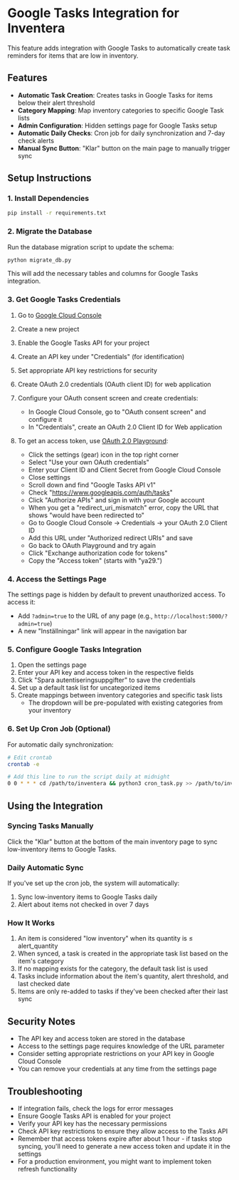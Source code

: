 # Google Tasks Integration for Inventera

This feature adds integration with Google Tasks to automatically create task reminders for items that are low in inventory.

## Features

- **Automatic Task Creation**: Creates tasks in Google Tasks for items below their alert threshold
- **Category Mapping**: Map inventory categories to specific Google Task lists
- **Admin Configuration**: Hidden settings page for Google Tasks setup
- **Automatic Daily Checks**: Cron job for daily synchronization and 7-day check alerts
- **Manual Sync Button**: "Klar" button on the main page to manually trigger sync

## Setup Instructions

### 1. Install Dependencies

```bash
pip install -r requirements.txt
```

### 2. Migrate the Database

Run the database migration script to update the schema:

```bash
python migrate_db.py
```

This will add the necessary tables and columns for Google Tasks integration.

### 3. Get Google Tasks Credentials

1. Go to [Google Cloud Console](https://console.cloud.google.com/)
2. Create a new project
3. Enable the Google Tasks API for your project
4. Create an API key under "Credentials" (for identification)
5. Set appropriate API key restrictions for security
6. Create OAuth 2.0 credentials (OAuth client ID) for web application
7. Configure your OAuth consent screen and create credentials:
   - In Google Cloud Console, go to "OAuth consent screen" and configure it
   - In "Credentials", create an OAuth 2.0 Client ID for Web application
   
8. To get an access token, use [OAuth 2.0 Playground](https://developers.google.com/oauthplayground/):
   - Click the settings (gear) icon in the top right corner
   - Select "Use your own OAuth credentials"
   - Enter your Client ID and Client Secret from Google Cloud Console
   - Close settings
   - Scroll down and find "Google Tasks API v1"
   - Check "https://www.googleapis.com/auth/tasks"
   - Click "Authorize APIs" and sign in with your Google account
   - When you get a "redirect_uri_mismatch" error, copy the URL that shows "would have been redirected to"
   - Go to Google Cloud Console -> Credentials -> your OAuth 2.0 Client ID
   - Add this URL under "Authorized redirect URIs" and save
   - Go back to OAuth Playground and try again
   - Click "Exchange authorization code for tokens"
   - Copy the "Access token" (starts with "ya29.")

### 4. Access the Settings Page

The settings page is hidden by default to prevent unauthorized access. To access it:

- Add `?admin=true` to the URL of any page (e.g., `http://localhost:5000/?admin=true`)
- A new "Inställningar" link will appear in the navigation bar

### 5. Configure Google Tasks Integration

1. Open the settings page
2. Enter your API key and access token in the respective fields
3. Click "Spara autentiseringsuppgifter" to save the credentials
4. Set up a default task list for uncategorized items
5. Create mappings between inventory categories and specific task lists
   - The dropdown will be pre-populated with existing categories from your inventory

### 6. Set Up Cron Job (Optional)

For automatic daily synchronization:

```bash
# Edit crontab
crontab -e

# Add this line to run the script daily at midnight
0 0 * * * cd /path/to/inventera && python3 cron_task.py >> /path/to/inventera/cron.log 2>&1
```

## Using the Integration

### Syncing Tasks Manually

Click the "Klar" button at the bottom of the main inventory page to sync low-inventory items to Google Tasks.

### Daily Automatic Sync

If you've set up the cron job, the system will automatically:

1. Sync low-inventory items to Google Tasks daily
2. Alert about items not checked in over 7 days

### How It Works

1. An item is considered "low inventory" when its quantity is ≤ alert_quantity
2. When synced, a task is created in the appropriate task list based on the item's category
3. If no mapping exists for the category, the default task list is used
4. Tasks include information about the item's quantity, alert threshold, and last checked date
5. Items are only re-added to tasks if they've been checked after their last sync

## Security Notes

- The API key and access token are stored in the database
- Access to the settings page requires knowledge of the URL parameter
- Consider setting appropriate restrictions on your API key in Google Cloud Console
- You can remove your credentials at any time from the settings page

## Troubleshooting

- If integration fails, check the logs for error messages
- Ensure Google Tasks API is enabled for your project
- Verify your API key has the necessary permissions
- Check API key restrictions to ensure they allow access to the Tasks API
- Remember that access tokens expire after about 1 hour - if tasks stop syncing, you'll need to generate a new access token and update it in the settings
- For a production environment, you might want to implement token refresh functionality
